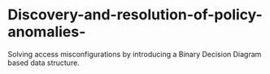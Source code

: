 # Discovery-and-resolution-of-policy-anomalies-
Solving access misconfigurations by introducing a Binary Decision Diagram based data structure. 
